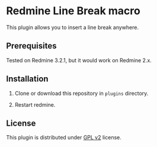 Redmine Line Break macro
=====================================

This plugin allows you to insert a line break anywhere.


Prerequisites
--------------

Tested on Redmine 3.2.1, but it would work on Redmine 2.x.


Installation
------------

1. Clone or download this repository in `plugins` directory.

2. Restart redmine.


License
-------

This plugin is distributed under [GPL v2](http://www.gnu.org/licenses/old-licenses/gpl-2.0.txt) license.

